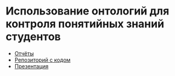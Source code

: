 # Использование онтологий для контроля понятийных знаний студентов
+ [Отчёты](reports/)
+ [Репозиторий с кодом](https://github.com/aVorotnikov/ontologer)
+ [Презентация](https://docs.google.com/presentation/d/1dv6AIdVKJ8Oyq4gULY4-hvjx5J5o9NkKu08M5lXnl34/edit?usp=sharing)